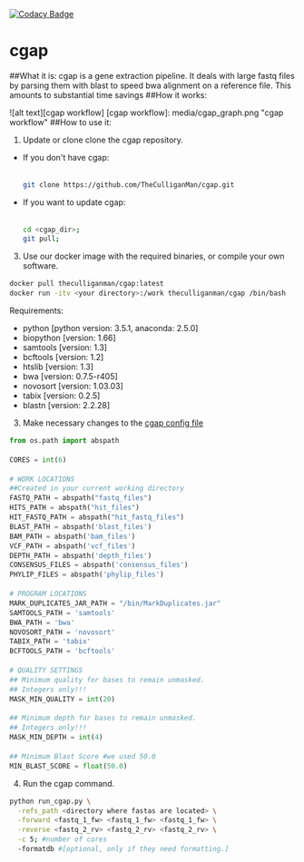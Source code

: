[![Codacy Badge](https://api.codacy.com/project/badge/Grade/1b52bcb34a74497fa04336c3234b8321)](https://www.codacy.com/app/rrculligan/cgap?utm_source=github.com&amp;utm_medium=referral&amp;utm_content=TheCulliganMan/cgap&amp;utm_campaign=Badge_Grade)
# cgap
##What it is:
cgap is a gene extraction pipeline.  It deals with large fastq files by parsing
them with blast to speed bwa alignment on a reference file.  This amounts to
substantial time savings
##How it works:

![alt text][cgap workflow]
[cgap workflow]: media/cgap_graph.png "cgap workflow"
##How to use it:
1. Update or clone clone the cgap repository.
  * If you don't have cgap:

    ```bash

    git clone https://github.com/TheCulliganMan/cgap.git

    ```

  * If you want to update cgap:

    ```bash

    cd <cgap_dir>;
    git pull;

    ```
3. Use our docker image with the required binaries, or compile your own software.

  ```bash
  docker pull theculliganman/cgap:latest
  docker run -itv <your directory>:/work theculliganman/cgap /bin/bash
  ```
  Requirements:
  * python [python version: 3.5.1, anaconda: 2.5.0]
  * biopython [version: 1.66]
  * samtools [version: 1.3]
  * bcftools [version: 1.2]
  * htslib [version: 1.3]
  * bwa [version: 0.7.5-r405]
  * novosort [version: 1.03.03]
  * tabix [version: 0.2.5]
  * blastn [version: 2.2.28]

3. Make necessary changes to the [cgap config file](cgap/config.py)
```python
from os.path import abspath

CORES = int(6)

# WORK LOCATIONS
##Created in your current working directory
FASTQ_PATH = abspath("fastq_files")
HITS_PATH = abspath("hit_files")
HIT_FASTQ_PATH = abspath("hit_fastq_files")
BLAST_PATH = abspath('blast_files')
BAM_PATH = abspath('bam_files')
VCF_PATH = abspath('vcf_files')
DEPTH_PATH = abspath('depth_files')
CONSENSUS_FILES = abspath('consensus_files')
PHYLIP_FILES = abspath('phylip_files')

# PROGRAM LOCATIONS
MARK_DUPLICATES_JAR_PATH = "/bin/MarkDuplicates.jar"
SAMTOOLS_PATH = 'samtools'
BWA_PATH = 'bwa'
NOVOSORT_PATH = 'novosort'
TABIX_PATH = 'tabix'
BCFTOOLS_PATH = 'bcftools'

# QUALITY SETTINGS
## Minimum quality for bases to remain unmasked.
## Integers only!!!
MASK_MIN_QUALITY = int(20)

## Minimum depth for bases to remain unmasked.
## Integers only!!!
MASK_MIN_DEPTH = int(4)

## Minimum Blast Score #we used 50.0
MIN_BLAST_SCORE = float(50.0)
```

4. Run the cgap command.

  ```bash
  python run_cgap.py \
    -refs_path <directory where fastas are located> \
    -forward <fastq_1_fw> <fastq_1_fw> <fastq_1_fw> \
    -reverse <fastq_2_rv> <fastq_2_rv> <fastq_2_rv> \
    -c 5; #number of cores
    -formatdb #[optional, only if they need formatting.]
  ```

